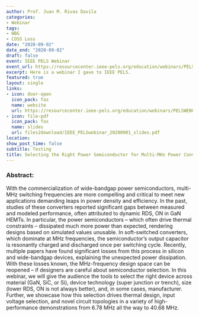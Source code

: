 ```yaml
---
author: Prof. Juan M. Rivas Davila
categories:
- Webinar
tags: 
- WBG
- COSS Loss
date: "2020-09-02"
date_end: "2020-09-02"
draft: false
event: IEEE PELS Webinar
event_url: https://resourcecenter.ieee-pels.org/education/webinars/PELSWEB090120S.html
excerpt: Here is a webinar I gave to IEEE PELS.
featured: true
layout: single
links:
- icon: door-open
  icon_pack: fas
  name: website
  url: https://resourcecenter.ieee-pels.org/education/webinars/PELSWEB090120S.html
- icon: file-pdf
  icon_pack: fas
  name: slides
  url: files2download/IEEE_PELSwebinar_20200901_slides.pdf
location:
show_post_time: false
subtitle: Testing
title: Selecting the Right Power Semiconductor for Multi-MHz Power Converters-Slides
---
```


### Abstract: 
With the commercialization of wide-bandgap power semiconductors, multi-MHz switching frequencies are more compelling and critical to meet new applications demanding leaps in power density and efficiency. In the past, studies of these converters reported significant gaps between measured and modeled performance, often attributed to dynamic RDS, ON in GaN HEMTs. In particular, the power semiconductors – which often drive thermal constraints – dissipated much more power than expected, rendering designs based on simulated values unusable. In soft-switched converters, which dominate at MHz frequencies, the semiconductor’s output capacitor is resonantly charged and discharged once per switching cycle. Recently, multiple papers have found significant losses from this process in silicon and wide-bandgap devices, explaining the unexpected power dissipation. With these losses known, the MHz-frequency design space can be reopened – if designers are careful about semiconductor selection. In this webinar, we will give the audience the tools to select the right device across material (GaN, SiC, or Si), device technology (super junction or trench), size (lower RDS, ON is not always better), and, in some cases, manufacturer. Further, we showcase how this selection drives thermal design, input voltage selection, and novel circuit topologies in a variety of high-performance demonstrations from 6.78 MHz all the way to 40.68 MHz.
